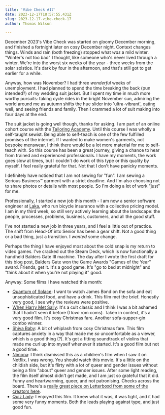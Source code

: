 ```yaml
---
title: 'Vibe Check #17'
date: 2023-12-17T18:57:55.431Z
slug: 2023-12-17-vibe-check-17
author: Thomas Wilson

---
```

December 2023's Vibe Check was started on gloomy December morning, and finished a fortnight later on cosy December night.  Context changes things.  Winds and rain (both freezing) stopped what *was* a mild winter.  "Winter's not too bad" I thought, like someone who's never lived through a winter.  We're into the worst six weeks of the year - three weeks from the solar solstice.  It's dark by four in the afternoon, and that's still got to get earlier for a while.

Anyway, how was November?  I had three _wonderful_ weeks of unemployment.  I had planned to spend the time breaking the back (pun intended?) of my wedding suit jacket.  But I spent my time in much more worthy pursuits: taking cycle rides in the bright November sun, admiring the world around me as autumn shifts the hue slider into 'ultra-vibrant', eating well, and seeing friends and family.  Then I crammed a lot of suit making into four days at the end. 

The suit jacket is going well though, thanks for asking.  I am part of an online cohort course with the [Tailoring Academy](https://www.tailoringacademy.co.uk/).  Until this course I was  wholly a self-taught sewist.  Being able to self-teach is one of the few fulfilled promises of the internet.  If I wanted to make  women's garments, not bespoke menswear, I think there would be a lot more material for me to self-teach with.  So this course has been a great journey, giving a chance to hear from trained and experienced professionals.   I have my moments, the work goes slow at times, but I couldn't do work of this type or this quality by myself.  I feel really grateful for that.  Not that I don't have panicky moments.

I definitely have noticed that I am not sewing for "fun".  I am sewing a Serious Business™️ garment with a strict deadline.  And I'm also choosing not to share photos or details with most people.  So I'm doing a lot of work "just" for me.

Professionally, I started a new job this month - I am now a senior software engineer at [Laka](https://www.laka.co.uk), who run bicycle insurance with a collective pricing model.  I am in my third week, so still very actively learning about the landscape: the people, processes, problems, business, customers, and all the good stuff.  

I've not started a new job in three years, and I feel a little out of practice.  The shift from Head-Of into Senior has been a gear shift.  Not a good thing or a bad thing, just a transition.  I _wanted_ some change.

Perhaps the thing I have enjoyed most about the cold snap is my return to video games.  I've cracked out the Steam Deck, which is now functionally a handheld Balders Gate III machine.  The day after I wrote the first draft for this blog post, Balders Gate won the Game Awards "Games of the Year" award.  Friends,  get it.  It's a good game.  It's "go to bed at midnight" and "think about it when you're not playing it" good. 

Anyway: Some films I have watched this month: 

- [Quantum of Solace](https://letterboxd.com/film/quantum-of-solace/): I want to watch James Bond on the sofa and eat unsophisticated food, and have a drink.  This film met the brief.  Honestly very good, I see why the reviews were positive.
- [When Harry Met Sally](https://letterboxd.com/film/when-harry-met-sally/):  It's a cult classic and I think I was a bit ashamed that I hadn't seen it before (I _love_ rom coms).  Taken in context, it's a very good film.  It's cosy Christmas fare.  Another sofa-supper-gin combo winner.
- [Shiva Baby](https://letterboxd.com/film/shiva-baby-2020/):  A bit of whiplash from cosy Christmas fare.  This film captures anxiety in a way that made me _so_ uncomfortable as a viewer, which is a good thing (?).  It's got a fitting soundtrack of violins that made me curl up into myself whenever it started.  It's a good film but not a good time. 
- [Nimona](https://letterboxd.com/film/nimona-2023/):  I think  dismissed this as a children's film when I saw it on Netflix.  I was wrong.  You should watch this movie.  It's a little on the childish side, but it's flirty with a lot of queer and gender issues without being a film "about" queer and gender issues.  After some light reading, the film itself almost didn't get made, and I am just so grateful that it did.  Funny and heartwarming, queer, and not patronising.  Checks across the board.  There's a [really great piece on Letterboxd from some of the creators here](https://letterboxd.com/journal/nimona-interview-nick-bruno-troy-quane-nd-stevenson/).
- [Quiz Lady](https://letterboxd.com/film/quiz-lady/): I enjoyed this film.  It knew what it was, it was tight, and it had some very funny moments.  Both the leads playing against type, and just good fun.




